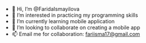 - 👋 Hi, I’m @FaridaIsmayilova
- 👀 I’m interested in practicing my programming skills
- 🌱 I’m currently learning mobile application
- 💞️ I’m looking to collaborate on creating a mobile app
- 📫 Email me for collaboration: fariisma17@gmail.com 

<!---
FaridaIsmayilova/FaridaIsmayilova is a ✨ special ✨ repository because its `README.md` (this file) appears on your GitHub profile.
You can click the Preview link to take a look at your changes.
--->
